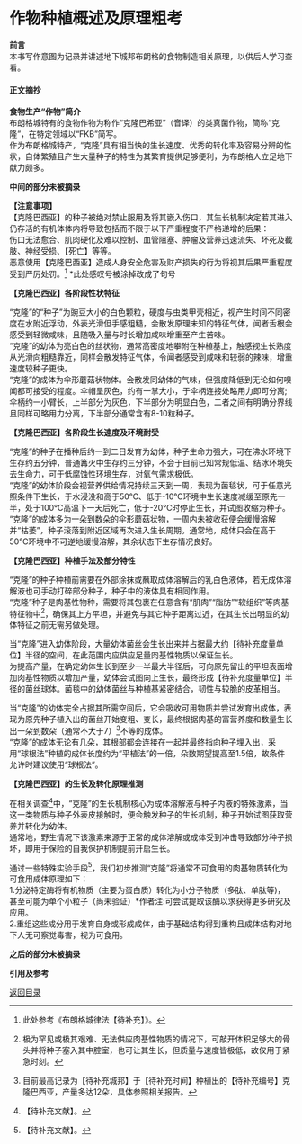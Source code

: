 # 作物种植概述及原理粗考 
**前言**  
本书写作意图为记录并讲述地下城邦布朗格的食物制造相关原理，以供后人学习查看。

#### 正文摘抄  
**食物生产“作物”简介**  
布朗格城特有的食物作物为称作“克隆巴希亚”（音译）的类真菌作物，简称“克隆”，在特定领域以“FKB”简写。  
作为布朗格城特产，“克隆”具有相当快的生长速度、优秀的转化率及容易分辨的性状，自体繁殖且产生大量种子的特性为其繁育提供足够便利，为布朗格人立足地下献力颇多。  
  
**中间的部分未被摘录**  
  
**【注意事项】**  
  【克隆巴西亚】的种子被绝对禁止服用及将其嵌入伤口，其生长机制决定若其进入仍存活的有机体体内将导致包括而不限于以下严重程度不严格递增的后果：  
  伤口无法愈合、肌肉硬化及难以控制、血管阻塞、肿瘤及营养迅速流失、坏死及截肢、神经受损、【死亡】等等。  
  恶意使用【克隆巴西亚】造成人身安全危害及财产损失的行为将视其后果严重程度受到严厉处罚。[^1] *此处感叹号被涂掉改成了句号  
  
**【克隆巴西亚】各阶段性状特征**  

  “克隆”的“种子”为豌豆大小的白色颗粒，硬度与虫类甲壳相近，视产生时间不同密度在水附近浮动，外表光滑但手感粗糙，会散发原理未知的特征气体，闻者舌根会感受到轻微咸味，且随吸入量与时长增加咸味增重至产生苦味。  
  “克隆”的幼体为亮白色的丝状物，通常高密度地攀附在种植基上，触感视生长熟度从光滑向粗糙靠近，同样会散发特征气体，令闻者感受到咸味和较弱的辣味，增重速度较种子更快。  
  “克隆”的成体为伞形蘑菇状物体。会散发同幼体的气味，但强度降低到无论如何嗅闻都可接受的程度。伞帽呈灰色，约有一掌大小，于伞柄连接处略用力即可分离;伞柄约一小臂长，上半部分为灰色，下半部分为明显白色，二者之间有明确分界线且同样可略用力分离，下半部分通常含有8-10粒种子。  
  
**【克隆巴西亚】各阶段生长速度及环境耐受**  

  “克隆”的种子在播种后约一到二日发育为幼体，种子生命力强大，可在沸水环境下生存约五分钟，普通篝火中生存约三分钟，不会于目前已知常规低温、结冰环境失去生命力，可于低腐蚀性环境生存，对氧气需求极低。  
  “克隆”的幼体阶段会视营养供给情况持续三天到一周，表现为菌毯状，可于任意光照条件下生长，于水浸没和高于50℃、低于-10℃环境中生长速度减缓至原先一半，处于100℃高温下一天后死亡，低于-20℃时停止生长，并试图收缩为种子。  
  “克隆”的成体多为一朵到数朵的伞形蘑菇状物，一周内未被收获便会缓慢溶解并“枯萎”，种子滚落到附近区域再次进入生长周期。通常地，成体只会在高于50℃环境中不可逆地缓慢溶解，其余状态下生存情况良好。  
  
**【克隆巴西亚】种植手法及部分特性**  

  “克隆”的种子种植前需要在外部涂抹或蘸取成体溶解后的乳白色液体，若无成体溶解液也可手动打碎部分种子，种子中的液体具有相同作用。  
  “克隆”种子是肉基性物种，需要将其包裹在任意含有“肌肉”“脂肪”“软组织”等肉基特征物中[^2]，确保其上方平坦，并避免与其它种子距离过近，在其生长出明显的幼体特征之前无需另做处理。  
  
  当“克隆”进入幼体阶段，大量幼体菌丝会生长出来并占据最大约【待补充度量单位】半径的空间，在此范围内应供应足量肉基性物质以保证生长。  
  为提高产量，在确定幼体生长到至少一半最大半径后，可向原先留出的平坦表面增加肉基性物质以增加产量，幼体会试图向上生长，最终形成【待补充度量单位】半径的菌丝球体。菌毯中的幼体菌丝与种植基紧密结合，韧性与较脆的皮革相当。    
  
  当“克隆”的幼体完全占据其所需空间后，它会吸收可用物质并尝试发育出成体，表现为原先种子植入出的菌丝开始变粗、变长，最终根据肉基的富营养度和数量生长出一朵到数朵（通常不大于7）[^3]不等的成体。  
  “克隆”的成体无论有几朵，其根部都会连接在一起并最终指向种子埋入出，采用“球根法”种植的成体长度约为“平植法”的一倍，朵数期望提高至1.5倍，故条件允许时建议使用“球根法”。  
  
**【克隆巴西亚】的生长及转化原理推测**  

  在相关调查[^4]中，“克隆”的生长机制核心为成体溶解液与种子内液的特殊激素，当这一类物质与种子外表皮接触时，便会触发种子的生长机制，种子开始试图获取营养并转化为幼体。  
  通常地，野生情况下该激素来源于正常的成体溶解或成体受到冲击导致部分种子损坏，即用于保险的自我保护机制提前开启生长。  
  
  通过一些特殊实验手段[^5]，我们初步推测“克隆”将通常不可食用的肉基物质转化为可食用成体原理如下：  
  1.分泌特定酶将有机物质（主要为蛋白质）转化为小分子物质（多肽、单肽等)，甚至可能为单个小粒子（尚未验证）*作者注:可尝试提取该酶以求获得更多研究及应用。  
  2.重组这些成分用于发育自身或形成成体，由于基础结构得到重构且成体结构对地下人无可察觉毒害，视为可食用。  
  
**之后的部分未被摘录**  
   
**引用及参考**
  
[^1]:此处参考《布朗格城律法【待补充】》。  
[^2]:极为罕见或极其艰难、无法供应肉基性物质的情况下，可敲开体积足够大的骨头并将种子塞入其中腔室，也可让其生长，但质量与速度皆极低，故仅用于紧急时刻。    
[^3]:目前最高记录为【待补充城邦】于【待补充时间】种植出的【待补充编号】克隆巴西亚，产量多达12朵，具体参照相关报告。  
[^4]:【待补充文献】。  
[^5]:【待补充文献】。  

[返回目录](穹光_目录.md)